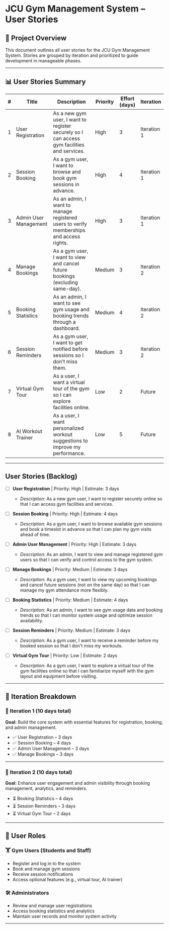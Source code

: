 # JCU Gym Management System – User Stories

## 📌 Project Overview

This document outlines all user stories for the JCU Gym Management System. Stories are grouped by iteration and prioritized to guide development in manageable phases.

---

## 📊 User Stories Summary

| #  | Title                  | Description                                                                                           | Priority | Effort (days) | Iteration   |
|----|------------------------|-------------------------------------------------------------------------------------------------------|----------|----------------|--------------|
| 1  | User Registration      | As a new gym user, I want to register securely so I can access gym facilities and services.           | High     | 3              | Iteration 1  |
| 2  | Session Booking        | As a gym user, I want to browse and book gym sessions in advance.                                     | High     | 4              | Iteration 1  |
| 3  | Admin User Management  | As an admin, I want to manage registered users to verify memberships and access rights.               | High     | 3              | Iteration 1  |
| 4  | Manage Bookings        | As a gym user, I want to view and cancel future bookings (excluding same-day).                        | Medium   | 3              | Iteration 2  |
| 5  | Booking Statistics     | As an admin, I want to see gym usage and booking trends through a dashboard.                         | Medium   | 4              | Iteration 2  |
| 6  | Session Reminders      | As a gym user, I want to get notified before sessions so I don’t miss them.                          | Medium   | 3              | Iteration 2  |
| 7  | Virtual Gym Tour       | As a user, I want a virtual tour of the gym so I can explore facilities online.                      | Low      | 2              | Future       |
| 8  | AI Workout Trainer     | As a user, I want personalized workout suggestions to improve my performance.                        | Low      | 5              | Future       |

---
## User Stories (Backlog)

- [ ] **User Registration** | Priority: High | Estimate: 3 days  
  - *Description*: As a new gym user, I want to register securely online so that I can access gym facilities and services.

- [ ] **Session Booking** | Priority: High | Estimate: 4 days  
  - *Description*: As a gym user, I want to browse available gym sessions and book a timeslot in advance so that I can plan my gym visits ahead of time.

- [ ] **Admin User Management** | Priority: High | Estimate: 3 days  
  - *Description*: As an admin, I want to view and manage registered gym users so that I can verify and control access to the gym system.

- [ ] **Manage Bookings** | Priority: Medium | Estimate: 3 days  
  - *Description*: As a gym user, I want to view my upcoming bookings and cancel future sessions (not on the same day) so that I can manage my gym attendance more flexibly.

- [ ] **Booking Statistics** | Priority: Medium | Estimate: 4 days  
  - *Description*: As an admin, I want to see gym usage data and booking trends so that I can monitor system usage and optimize session availability.

- [ ] **Session Reminders** | Priority: Medium | Estimate: 3 days  
  - *Description*: As a gym user, I want to receive a reminder before my booked session so that I don't miss my workouts.

- [ ] **Virtual Gym Tour** | Priority: Low | Estimate: 2 days  
  - *Description*: As a gym user, I want to explore a virtual tour of the gym facilities online so that I can familiarize myself with the gym layout and equipment before visiting.

---

## 🧭 Iteration Breakdown

### 🔹 Iteration 1 (10 days total)

**Goal:** Build the core system with essential features for registration, booking, and admin management.

- ✅ User Registration – 3 days  
- ✅ Session Booking – 4 days  
- ✅ Admin User Management – 3 days  
- ✅ Manage Bookings – 3 days
---

### 🔹 Iteration 2 (10 days total)

**Goal:** Enhance user engagement and admin visibility through booking management, analytics, and reminders.

- ⏳ Booking Statistics – 4 days  
- ⏳ Session Reminders – 3 days
- ⏳ Virtual Gym Tour – 2 days  

---


## 👤 User Roles

### 🏋️ Gym Users (Students and Staff)
- Register and log in to the system  
- Book and manage gym sessions  
- Receive session notifications  
- Access optional features (e.g., virtual tour, AI trainer)

### 🛠️ Administrators
- Review and manage user registrations  
- Access booking statistics and analytics  
- Maintain user records and monitor system activity  

---

